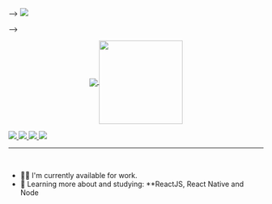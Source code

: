-->
<img src="https://github.com/wenupa/wenupa/blob/main/biogif/Blue%20Illustrated%20General%20Grocery%20Supplies%20Online%20Service%20Grocery%20Facebook%20Cover.gif"/>

-->

<p align="center">
  <a href="https://github.com/anuraghazra/github-readme-stats">
    <img
      align="center"
      src="https://github-readme-stats.vercel.app/api/top-langs/?username=wenupa&layout=compact&exclude_repo=PingMeRN"
    />
  </a>
  <a href="https://github.com/anuraghazra/github-readme-stats">
    <img
      align="center"
      height="165"
      src="https://github-readme-stats.vercel.app/api?username=wenupa&count_private=true&show_icons=true&custom_title=Github%20Status&hide=issues"
    />
  </a>
</p>

<a href="https://www.linkedin.com/in/wenupa-mandinu-a78a161b6/">
  <img src="https://img.shields.io/badge/-wenupa-blue?style=flat-square&logo=Linkedin&logoColor=white&link=https://www.linkedin.com/in/wenupa-630155147/" />
</a>
<a href="mailto:ab12mandinu@gmail.com">
  <img src="https://img.shields.io/badge/-ab12mandinu@gmail.com-c14438?style=flat-square&logo=Gmail&logoColor=white&link=mailto:ab12mandinu@gmail.com" />
</a>
<a href="https://dev.to/wenupa">
  <img src="https://img.shields.io/badge/DEV.to-wenupa-black" />
</a>
<a href="https://github.com/wenupa">
  <img src="https://img.shields.io/github/followers/wenupa?label=Follow&style=social" />
</a>

---
<br />

- 👨‍💻 I'm currently available for work.
- 🌱 Learning more about and studying: **ReactJS, React Native and Node
